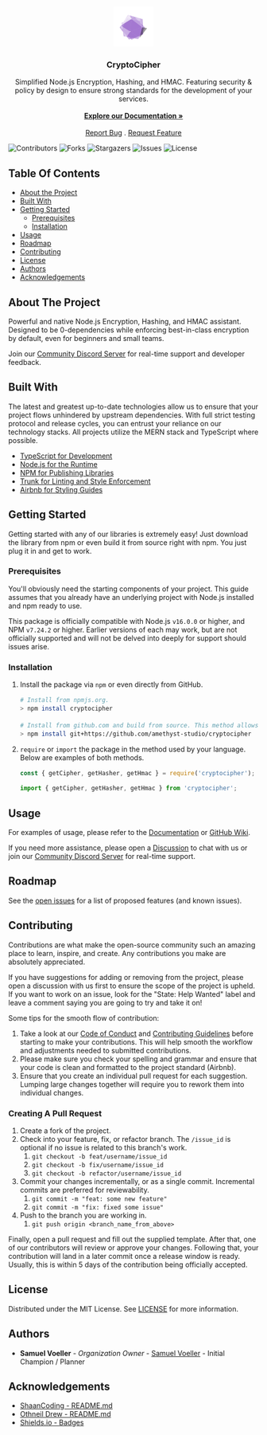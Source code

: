 <!-- trunk-ignore-all(markdownlint/MD013) -->
<!-- trunk-ignore-all(markdownlint/MD033) -->

<!-- trunk-ignore(markdownlint/MD041) -->
<br/>
<p align="center">
  <a href="https://github.com/amethyst-studio/cryptocipher">
    <img src="https://github.com/amethyst-studio/.github/blob/main/asset/icon_trans_512x512.png?raw=true" alt="Logo" width="80" height="80">
  </a>

  <h3 align="center">CryptoCipher</h3>

  <p align="center">
    Simplified Node.js Encryption, Hashing, and HMAC. Featuring security & policy by design to ensure strong standards for the development of your services.
    <br/>
    <br/>
    <a href="https://github.com/amethyst-studio/cryptocipher/wiki"><strong>Explore our Documentation »</strong></a>
    <br/>
    <br/>
    <a href="https://github.com/amethyst-studio/cryptocipher/issues">Report Bug</a>
    .
    <a href="https://github.com/amethyst-studio/cryptocipher/issues">Request Feature</a>
  </p>
</p>

![Contributors](https://img.shields.io/github/contributors/amethyst-studio/cryptocipher?color=dark-green) ![Forks](https://img.shields.io/github/forks/amethyst-studio/cryptocipher?style=social) ![Stargazers](https://img.shields.io/github/stars/amethyst-studio/cryptocipher?style=social) ![Issues](https://img.shields.io/github/issues/amethyst-studio/cryptocipher) ![License](https://img.shields.io/github/license/amethyst-studio/cryptocipher)

<!-- trunk-ignore(markdownlint/MD002) -->
## Table Of Contents

* [About the Project](#about-the-project)
* [Built With](#built-with)
* [Getting Started](#getting-started)
  * [Prerequisites](#prerequisites)
  * [Installation](#installation)
* [Usage](#usage)
* [Roadmap](#roadmap)
* [Contributing](#contributing)
* [License](#license)
* [Authors](#authors)
* [Acknowledgements](#acknowledgements)

## About The Project

Powerful and native Node.js Encryption, Hashing, and HMAC assistant. Designed to be 0-dependencies while enforcing best-in-class encryption by default, even for beginners and small teams.

Join our [Community Discord Server](https://invite-to.amethyst.live) for real-time support and developer feedback.

## Built With

The latest and greatest up-to-date technologies allow us to ensure that your project flows unhindered by upstream dependencies. With full strict testing protocol and release cycles, you can entrust your reliance on our technology stacks. All projects utilize the MERN stack and TypeScript where possible.

* [TypeScript for Development](https://www.typescriptlang.org)
* [Node.js for the Runtime](https://nodejs.org)
* [NPM for Publishing Libraries](https://npmjs.org)
* [Trunk for Linting and Style Enforcement](https://trunk.io)
* [Airbnb for Styling Guides](https://github.com/iamturns/eslint-config-airbnb-typescript)

## Getting Started

Getting started with any of our libraries is extremely easy! Just download the library from npm or even build it from source right with npm. You just plug it in and get to work.

### Prerequisites

You'll obviously need the starting components of your project. This guide assumes that you already have an underlying project with Node.js installed and npm ready to use.

This package is officially compatible with Node.js `v16.0.0` or higher, and NPM `v7.24.2` or higher. Earlier versions of each may work, but are not officially supported and will not be delved into deeply for support should issues arise.

### Installation

1. Install the package via `npm` or even directly from GitHub.

    ```bash
    # Install from npmjs.org.
    > npm install cryptocipher

    # Install from github.com and build from source. This method allows you to target commits, which is recommended for production pinning.
    > npm install git+https://github.com/amethyst-studio/cryptocipher
    ```

2. `require` or `import` the package in the method used by your language. Below are examples of both methods.

    ```js
    const { getCipher, getHasher, getHmac } = require('cryptocipher');
    ```

    ```ts
    import { getCipher, getHasher, getHmac } from 'cryptocipher';
    ```

## Usage

For examples of usage, please refer to the [Documentation](https://amethyst-studio.github.io/cryptocipher/index.html) or [GitHub Wiki](https://github.com/amethyst-studio/cryptocipher/wiki).

If you need more assistance, please open a [Discussion](https://github.com/amethyst-studio/cryptocipher/discussions) to chat with us or join our [Community Discord Server](https://invite-to.amethyst.live) for real-time support.

## Roadmap

See the [open issues](https://github.com/amethyst-studio/cryptocipher/issues) for a list of proposed features (and known issues).

## Contributing

Contributions are what make the open-source community such an amazing place to learn, inspire, and create. Any contributions you make are absolutely appreciated.

If you have suggestions for adding or removing from the project, please open a discussion with us first to ensure the scope of the project is upheld. If you want to work on an issue, look for the "State: Help Wanted" label and leave a comment saying you are going to try and take it on!

Some tips for the smooth flow of contribution:

1. Take a look at our [Code of Conduct](https://github.com/amethyst-studio/.github/blob/main/.github/CODE_OF_CONDUCT.md) and [Contributing Guidelines](https://github.com/amethyst-studio/github/blob/main/.github/CONTRIBUTING.md) before starting to make your contributions. This will help smooth the workflow and adjustments needed to submitted contributions.
2. Please make sure you check your spelling and grammar and ensure that your code is clean and formatted to the project standard (Airbnb).
3. Ensure that you create an individual pull request for each suggestion. Lumping large changes together will require you to rework them into individual changes.

### Creating A Pull Request

1. Create a fork of the project.
2. Check into your feature, fix, or refactor branch. The `/issue_id` is optional if no issue is related to this branch's work.
    1. `git checkout -b feat/username/issue_id`
    2. `git checkout -b fix/username/issue_id`
    3. `git checkout -b refactor/username/issue_id`
3. Commit your changes incrementally, or as a single commit. Incremental commits are preferred for reviewability.
    1. `git commit -m "feat: some new feature"`
    2. `git commit -m "fix: fixed some issue"`
4. Push to the branch you are working in.
    1. `git push origin <branch_name_from_above>`

Finally, open a pull request and fill out the supplied template. After that, one of our contributors will review or approve your changes. Following that, your contribution will land in a later commit once a release window is ready. Usually, this is within 5 days of the contribution being officially accepted.

## License

Distributed under the MIT License. See [LICENSE](https://github.com/amethyst-studio/cryptocipher/blob/main/LICENSE) for more information.

## Authors

* **Samuel Voeller** - *Organization Owner* - [Samuel Voeller](https://github.com/xCykrix) - Initial Champion / Planner

## Acknowledgements

* [ShaanCoding - README.md](https://github.com/ShaanCoding/)
* [Othneil Drew - README.md](https://github.com/othneildrew/Best-README-Template)
* [Shields.io - Badges](https://shields.io/)
